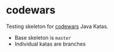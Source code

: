 # codewars
Testing skeleton for [codewars](https://www.codewars.com/) Java Katas.
- Base skeleton is `master`
- Individual katas are branches
